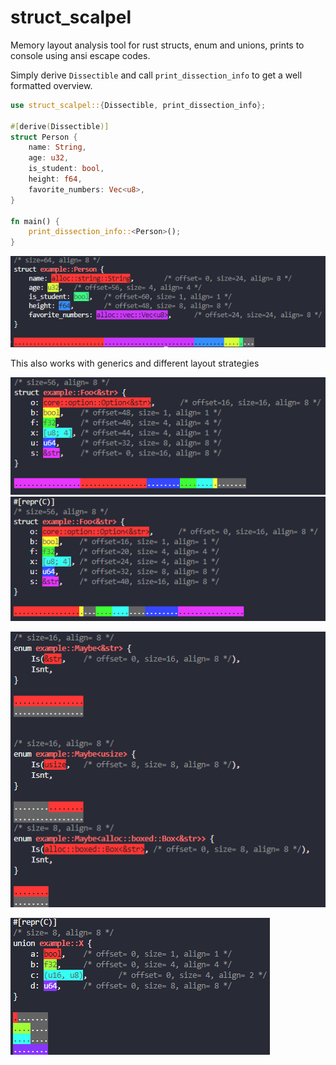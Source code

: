 # struct_scalpel
Memory layout analysis tool for rust structs, enum and unions, prints to console using ansi escape codes.

Simply derive `Dissectible` and call `print_dissection_info` to get a well formatted overview.

```rs
use struct_scalpel::{Dissectible, print_dissection_info};

#[derive(Dissectible)]
struct Person {
    name: String,
    age: u32,
    is_student: bool,
    height: f64,
    favorite_numbers: Vec<u8>,
}

fn main() {
    print_dissection_info::<Person>();
}
```
![](img/person.png)

This also works with generics and different layout strategies

![](img/struct_foo.png)
![](img/c_struct_foo.png)

![](img/2enum.png)

![](img/union.png)